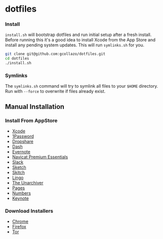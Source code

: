 # dotfiles

### Install
`install.sh` will bootstrap dotfiles and run initial setup after a fresh install. Before running this it's a good idea to install Xcode from the App Store and install any pending system updates. This will run `symlinks.sh` for you.

```bash
git clone git@github.com:gcollazo/dotfiles.git
cd dotfiles
./install.sh
```

### Symlinks
The `symlinks.sh` command will try to symlink all files to your `$HOME` directory. Run with `--force` to overwrite if files already exist.

## Manual Installation

### Install From AppStore
- [Xcode](https://itunes.apple.com/us/app/xcode/id497799835?mt=12)
- [1Password](https://itunes.apple.com/us/app/1password-password-manager/id443987910?mt=12)
- [Dropshare](https://itunes.apple.com/app/dropshare/id814499284?ls=1&mt=12)
- [Dash](https://itunes.apple.com/us/app/dash-docs-snippets/id458034879?mt=12)
- [Evernote](https://itunes.apple.com/us/app/evernote/id406056744?mt=12)
- [Navicat Premium Essentials](https://itunes.apple.com/us/app/navicat-premium-essentials/id466416967?mt=12)
- [Slack](https://itunes.apple.com/us/app/slack/id803453959?mt=12)
- [Sketch](https://itunes.apple.com/us/app/sketch-3/id852320343?mt=12)
- [Skitch](https://itunes.apple.com/us/app/skitch-snap.-mark-up.-share./id425955336?mt=12)
- [Lingo](https://itunes.apple.com/us/app/lingo/id624884154?mt=12)
- [The Unarchiver](https://itunes.apple.com/us/app/the-unarchiver/id425424353?mt=12)
- [Pages](https://itunes.apple.com/us/app/pages/id409201541?mt=12)
- [Numbers](https://itunes.apple.com/us/app/numbers/id409203825?mt=12)
- [Keynote](https://itunes.apple.com/us/app/keynote/id409183694?mt=12)

### Download Installers
- [Chrome](https://www.google.com/chrome/browser/)
- [Firefox](https://www.mozilla.org/en-US/firefox/new/)
- [Tor](https://www.torproject.org/download/download-easy.html.en)

